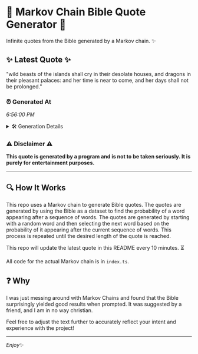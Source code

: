 # 📖 Markov Chain Bible Quote Generator 📖

Infinite quotes from the Bible generated by a Markov chain. ✨

## ✨ Latest Quote ✨
"wild beasts of the islands shall cry in their desolate houses, and dragons in their pleasant palaces: and her time is near to come, and her days shall not be prolonged."

### ⏰ Generated At
*6:56:00 PM*

<details>
    <summary>🛠️ Generation Details</summary>
    <p>
        <strong>🌱 Seed:</strong> wild<br>
        <strong>🔄 Iterations:</strong> 30<br>
        <strong>📜 Context History:</strong><br>[ wild ]: beasts<br>[ wild, beasts ]: of<br>[ wild, beasts, of ]: the<br>[ wild, beasts, of, the ]: islands<br>[ wild, beasts, of, the, islands ]: shall<br>[ wild, beasts, of, the, islands, shall ]: cry<br>[ beasts, of, the, islands, shall, cry ]: in<br>[ of, the, islands, shall, cry, in ]: their<br>[ the, islands, shall, cry, in, their ]: desolate<br>[ islands, shall, cry, in, their, desolate ]: houses,<br>[ shall, cry, in, their, desolate, houses, ]: and<br>[ cry, in, their, desolate, houses,, and ]: dragons<br>[ in, their, desolate, houses,, and, dragons ]: in<br>[ their, desolate, houses,, and, dragons, in ]: their<br>[ desolate, houses,, and, dragons, in, their ]: pleasant<br>[ houses,, and, dragons, in, their, pleasant ]: palaces:<br>[ and, dragons, in, their, pleasant, palaces: ]: and<br>[ dragons, in, their, pleasant, palaces:, and ]: her<br>[ in, their, pleasant, palaces:, and, her ]: time<br>[ their, pleasant, palaces:, and, her, time ]: is<br>[ pleasant, palaces:, and, her, time, is ]: near<br>[ palaces:, and, her, time, is, near ]: to<br>[ and, her, time, is, near, to ]: come,<br>[ her, time, is, near, to, come, ]: and<br>[ time, is, near, to, come,, and ]: her<br>[ is, near, to, come,, and, her ]: days<br>[ near, to, come,, and, her, days ]: shall<br>[ to, come,, and, her, days, shall ]: not<br>[ come,, and, her, days, shall, not ]: be<br>[ and, her, days, shall, not, be ]: prolonged.<br>
    </p>
</details>

### ⚠️ Disclaimer ⚠️
**This quote is generated by a program and is not to be taken seriously. It is purely for entertainment purposes.**

---

## 🔍 How It Works

This repo uses a Markov chain to generate Bible quotes. The quotes are generated by using the Bible as a dataset to find the probability of a word appearing after a sequence of words. The quotes are generated by starting with a random word and then selecting the next word based on the probability of it appearing after the current sequence of words. This process is repeated until the desired length of the quote is reached.

This repo will update the latest quote in this README every 10 minutes. ⏳

All code for the actual Markov chain is in `index.ts`.

## ❓ Why

I was just messing around with Markov Chains and found that the Bible surprisingly yielded good results when prompted. 
It was suggested by a friend, and I am in no way christian.

Feel free to adjust the text further to accurately reflect your intent and experience with the project!

---

*Enjoy*✨
